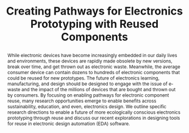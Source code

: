 ---
number: 33
title: "Creating Pathways for Electronics Prototyping with Reused Components"

author0_name: Jasmine Lu
author0_email: 
author0_affiliation: University of Chicago
author0_video: 

author1_name: Pedro Lopes
author1_email: 
author1_affiliation: University of Chicago
author1_video: 


abstract: "While electronic devices have become increasingly embedded in our daily lives and environments, these devices are rapidly made obsolete by new versions, break over time, and get thrown out as electronic waste. Meanwhile, the average consumer device can contain dozens to hundreds of electronic components that could be reused for new prototypes. The future of electronics learning, manufacturing, and design should be designed to engage with the issue of e-waste and the impact of the millions of devices that are bought and thrown out by consumers. By focusing on enabling pathways for electronic component reuse, many research opportunities emerge to enable benefits across sustainability, education, and even, electronics design. We outline specific research directions to enable a future of more ecologically conscious electronics prototyping through reuse and discuss our recent explorations in designing tools for reuse in electronic design automation (EDA) software."

pdf: 
---